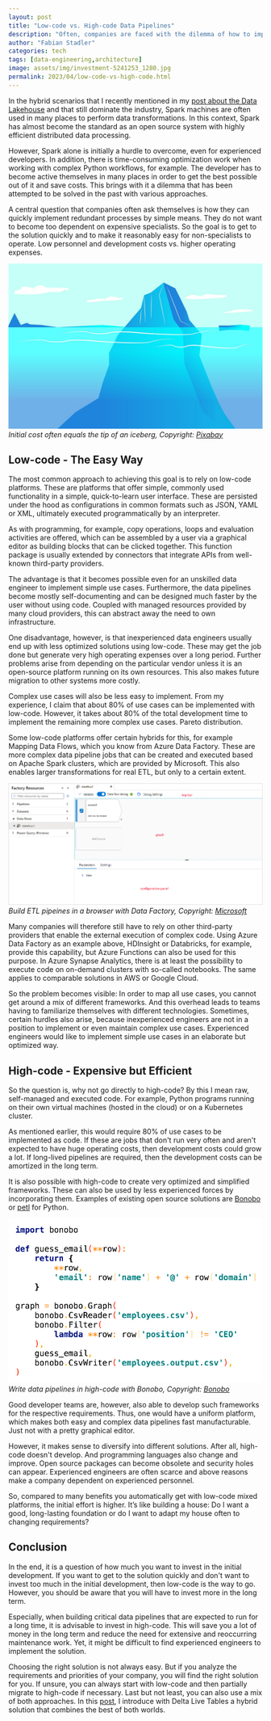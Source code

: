 ```yaml
---
layout: post
title: "Low-code vs. High-code Data Pipelines"
description: "Often, companies are faced with the dilemma of how to implement data pipelines quickly. In this post, I will explain why high-code is often the better choice."
author: "Fabian Stadler"
categories: tech
tags: [data-engineering,architecture]
image: assets/img/investment-5241253_1280.jpg
permalink: 2023/04/low-code-vs-high-code.html
---
```


In the hybrid scenarios that I recently mentioned in my [post about the Data Lakehouse](/2023/04/data-lakehouse-as-single-source-of-truth.html) and that still dominate the industry, Spark machines are often used in many places to perform data transformations. In this context, Spark has almost become the standard as an open source system with highly efficient distributed data processing.

However, Spark alone is initially a hurdle to overcome, even for experienced developers. In addition, there is time-consuming optimization work when working with complex Python workflows, for example. The developer has to become active themselves in many places in order to get the best possible out of it and save costs. This brings with it a dilemma that has been attempted to be solved in the past with various approaches.

A central question that companies often ask themselves is how they can quickly implement redundant processes by simple means. They do not want to become too dependent on expensive specialists. So the goal is to get to the solution quickly and to make it reasonably easy for non-specialists to operate. Low personnel and development costs vs. higher operating expenses.

![](/assets/img/iceberg.jpg)
_Initial cost often equals the tip of an iceberg, Copyright: [Pixabay](https://pixabay.com/de/illustrations/eisberg-wasser-blau-ozean-eis-1421411/)_

## Low-code - The Easy Way

The most common approach to achieving this goal is to rely on low-code platforms. These are platforms that offer simple, commonly used functionality in a simple, quick-to-learn user interface. These are persisted under the hood as configurations in common formats such as JSON, YAML or XML, ultimately executed programmatically by an interpreter.

As with programming, for example, copy operations, loops and evaluation activities are offered, which can be assembled by a user via a graphical editor as building blocks that can be clicked together. This function package is usually extended by connectors that integrate APIs from well-known third-party providers.

The advantage is that it becomes possible even for an unskilled data engineer to implement simple use cases. Furthermore, the data pipelines become mostly self-documenting and can be designed much faster by the user without using code. Coupled with managed resources provided by many cloud providers, this can abstract away the need to own infrastructure.

One disadvantage, however, is that inexperienced data engineers usually end up with less optimized solutions using low-code. These may get the job done but generate very high operating expenses over a long period. Further problems arise from depending on the particular vendor unless it is an open-source platform running on its own resources. This also makes future migration to other systems more costly.

Complex use cases will also be less easy to implement. From my experience, I claim that about 80% of use cases can be implemented with low-code. However, it takes about 80% of the total development time to implement the remaining more complex use cases. Pareto distribution.

Some low-code platforms offer certain hybrids for this, for example Mapping Data Flows, which you know from Azure Data Factory. These are more complex data pipeline jobs that can be created and executed based on Apache Spark clusters, which are provided by Microsoft. This also enables larger transformations for real ETL, but only to a certain extent.

![](/assets/img/mapping_data_flow.png)
_Build ETL pipeines in a browser with Data Factory, Copyright: [Microsoft](https://learn.microsoft.com/de-de/azure/data-factory/concepts-data-flow-overview)_

Many companies will therefore still have to rely on other third-party providers that enable the external execution of complex code. Using Azure Data Factory as an example above, HDInsight or Databricks, for example, provide this capability, but Azure Functions can also be used for this purpose. In Azure Synapse Analytics, there is at least the possibility to execute code on on-demand clusters with so-called notebooks. The same applies to comparable solutions in AWS or Google Cloud.

So the problem becomes visible: In order to map all use cases, you cannot get around a mix of different frameworks. And this overhead leads to teams having to familiarize themselves with different technologies. Sometimes, certain hurdles also arise, because inexperienced engineers are not in a position to implement or even maintain complex use cases. Experienced engineers would like to implement simple use cases in an elaborate but optimized way.

## High-code - Expensive but Efficient

So the question is, why not go directly to high-code? By this I mean raw, self-managed and executed code. For example, Python programs running on their own virtual machines (hosted in the cloud) or on a Kubernetes cluster.

As mentioned earlier, this would require 80% of use cases to be implemented as code. If these are jobs that don't run very often and aren't expected to have huge operating costs, then development costs could grow a lot. If long-lived pipelines are required, then the development costs can be amortized in the long term.

It is also possible with high-code to create very optimized and simplified frameworks. These can also be used by less experienced forces by incorporating them. Examples of existing open source solutions are [Bonobo](https://www.bonobo-project.org/) or [petl](https://petl.readthedocs.io/en/stable/) for Python.

![](/assets/img/bonobo.png)
_Write data pipelines in high-code with Bonobo, Copyright: [Bonobo](https://www.bonobo-project.org/)_

Good developer teams are, however, also able to develop such frameworks for the respective requirements. Thus, one would have a uniform platform, which makes both easy and complex data pipelines fast manufacturable. Just not with a pretty graphical editor.

However, it makes sense to diversify into different solutions. After all, high-code doesn't develop. And programming languages also change and improve. Open source packages can become obsolete and security holes can appear. Experienced engineers are often scarce and above reasons make a company dependent on experienced personnel.

So, compared to many benefits you automatically get with low-code mixed platforms, the initial effort is higher. It’s like building a house: Do I want a good, long-lasting foundation or do I want to adapt my house often to changing requirements?

## Conclusion

In the end, it is a question of how much you want to invest in the initial development. If you want to get to the solution quickly and don't want to invest too much in the initial development, then low-code is the way to go. However, you should be aware that you will have to invest more in the long term.

Especially, when building critical data pipelines that are expected to run for a long time, it is advisable to invest in high-code. This will save you a lot of money in the long term and reduce the need for extensive and reoccurring maintenance work. Yet, it might be difficult to find experienced engineers to implement the solution.

Choosing the right solution is not always easy. But if you analyze the requirements and priorities of your company, you will find the right solution for you. If unsure, you can always start with low-code and then partially migrate to high-code if necessary. Last but not least, you can also use a mix of both approaches. In this [post](/2023/04/data-pipelines-as-code-with-delta-live-tables.html), I introduce with Delta Live Tables a hybrid solution that combines the best of both worlds.
